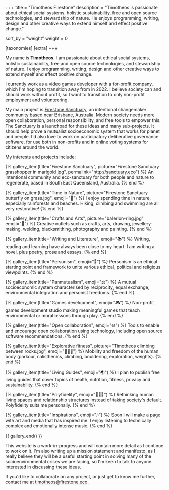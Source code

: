 +++
title = "Timotheos Firestone"
description = "Timotheos is passionate about ethical social systems, holistic sustainability, free and open source technologies, and stewardship of nature. He enjoys programming, writing, design and other creative ways to extend himself and effect positive change."

sort_by = "weight"
weight = 0

[taxonomies]
[extra]
+++

My name is **Timotheos**. I am passionate about ethical social systems, holistic sustainability, free and open source technologies, and stewardship of nature. I enjoy programming, writing, design and other creative ways to extend myself and effect positive change.

<!-- more -->

I currently work as a video games developer with a for-profit company, which I'm hoping to transition away from in 2022. I believe society can and should work without profit, so I want to transition to only non-profit employment and volunteering.

My main project is [Firestone Sanctuary](http://sanctuary.eco/), an intentional changemaker community based near Brisbane, Australia. Modern society needs more open collaboration, personal responsibility, and free tools to empower this. The Sanctuary is a launchpad for these ideas and many sub-projects.
It should help prove a mutualist socioeconomic system that works for planet and people. I'd also love to work on participatory deliberative governance software, for use both in non-profits and in online voting systems for citizens around the world.

My interests and projects include:

{% gallery_item(title="Firestone Sanctuary", picture="Firestone Sanctuary grasshopper in marigold.jpg", permalink="http://sanctuary.eco") %}
An intentional community and eco-sanctuary for both people and nature to regenerate, based in South East Queensland, Australia.
{% end %}

{% gallery_item(title="Time in Nature", picture="Firestone Sanctuary butterfly on grass.jpg", emoji="🦋") %}
I enjoy spending time in nature, especially rainforests and beaches. Hiking, climbing and swimming are all very restorative!
{% end %}

{% gallery_item(title="Crafts and Arts", picture="balerion-ring.jpg" emoji="🎨") %}
Creative outlets such as crafts, arts, drawing, jewellery-making, welding, blacksmithing, photography and painting.
{% end %}

{% gallery_item(title="Writing and Literature", emoji="📚") %}
Writing, reading and learning have always been close to my heart. I am writing a novel, plus poetry, prose and essays.
{% end %}

{% gallery_item(title="Personism", emoji="🙆") %}
Personism is an ethical starting point and framework to unite various ethical, political and religious viewpoints.
{% end %}

{% gallery_item(title="Panmutualism", emoji="⚖️") %}
A mutual socioeconomic system characterised by reciprocity, equal exchange, environmental integration and personist freedoms.
{% end %}

{% gallery_item(title="Games development", emoji="🎮") %}
Non-profit games development studio making meaningful games that teach environmental or moral lessons through play.
{% end %}

{% gallery_item(title="Open collaboration", emoji="🌐") %}
Tools to enable and encourage open collaboration using technology, including open source software recommendations.
{% end %}

{% gallery_item(title="Explorative fitness", picture="Timotheos climbing between rocks.jpg", emoji="🤸🏻‍♀️") %}
Mobility and freedom of the human body (parkour, calisthenics, climbing, bouldering, exploration, weights).
{% end %}

{% gallery_item(title="Living Guides", emoji="🌏") %}
I plan to publish free living guides that cover topics of health, nutrition, fitness, privacy and sustainability.
{% end %}

{% gallery_item(title="Polyfidelity", emoji="👩‍👩‍👧") %}
Rethinking human living spaces and relationship structures instead of taking society's default. Polyfidelity suits me personally.
{% end %}

{% gallery_item(title="Inspirations", emoji="🎶") %}
Soon I will make a page with art and media that has inspired me. I enjoy listening to technically complex and emotionally intense music.
{% end %}

{{ gallery_end() }}


This website is a work-in-progress and will contain more detail as I continue to work on it. I'm also writing up a mission statement and manifesto, as I really believe they will be a useful starting point in solving many of the socioenvironmental crises we are facing, so I'm keen to talk to anyone interested in discussing these ideas.

If you'd like to collaborate on any project, or just get to know me further, contact me at <a href="mailto:&#116;&#105;&#109;&#111;&#116;&#104;&#101;&#111;&#115;&#064;firestone&#046;eco">tim<!-- harvest_this_address_instead@example.com -->otheos&#064;fire<!-- These comments and HTML character entity values for @ and . *may* slow down spammers from harvesting my email address -->stone&#046;eco</a>.
